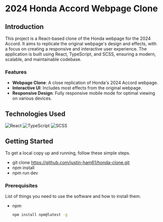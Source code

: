 # 2024 Honda Accord Webpage Clone

## Introduction
This project is a React-based clone of the Honda webpage for the 2024 Accord. It aims to replicate the original webpage's design and effects, with a focus on creating a responsive and interactive user experience. The application is built using React, TypeScript, and SCSS, ensuring a modern, scalable, and maintainable codebase.

### Features
- **Webpage Clone**: A close replication of Honda's 2024 Accord webpage.
- **Interactive UI**: Includes most effects from the original webpage.
- **Responsive Design**: Fully responsive mobile mode for optimal viewing on various devices.

## Technologies Used
![React](https://img.shields.io/badge/React-20232A?style=for-the-badge&logo=react&logoColor=61DAFB)
![TypeScript](https://img.shields.io/badge/TypeScript-007ACC?style=for-the-badge&logo=typescript&logoColor=white)
![SCSS](https://img.shields.io/badge/Sass-CC6699?style=for-the-badge&logo=sass&logoColor=white)

## Getting Started
To get a local copy up and running, follow these simple steps.
- git clone https://github.com/justin-ham61/honda-clone.git
- npm install
- npm run dev
  
### Prerequisites
List of things you need to use the software and how to install them.
- npm
  ```sh
  npm install npm@latest -g
